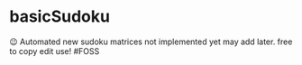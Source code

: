 # basicSudoku
:wink:
Automated new sudoku matrices not implemented yet may add later.
free to copy edit use! #FOSS
